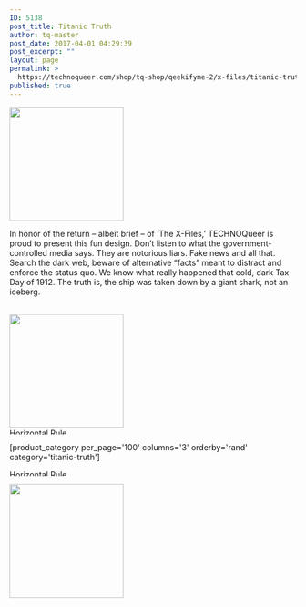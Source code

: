 ```yaml
---
ID: 5138
post_title: Titanic Truth
author: tq-master
post_date: 2017-04-01 04:29:39
post_excerpt: ""
layout: page
permalink: >
  https://technoqueer.com/shop/tq-shop/qeekifyme-2/x-files/titanic-truth/
published: true
---
```

<img src="https://technoqueer.com/shop/wp-content/uploads/2017/04/btn-titanic-truth.png" alt="" width="200" height="200" class="alignleft size-full wp-image-22091" />
<p style="text-align: left;">In honor of the return – albeit brief – of ‘The X-Files,’ TECHNOQueer is proud to present this fun design.
Don’t listen to what the government-controlled media says. They are notorious liars. Fake news and all that. Search the dark web, beware of alternative “facts” meant to distract and enforce the status quo. We know what really happened that cold, dark Tax Day of 1912.
The truth is, the ship was taken down by a giant shark, not an iceberg.
</p>
<br clear="all">
<a href="https://www.redbubble.com/people/technoqueer/works/20648605-titanic-truth?asc=u&amp;c=430281-geekify-me"><img src="https://technoqueer.com/shop/wp-content/uploads/2017/04/btn-redbubble-1.png" alt="" width="200" height="200" class="aligncenter size-full wp-image-23489" /></a>

<img class="aligncenter size-full wp-image-99" src="https://technoqueer.com/shop/wp-content/uploads/2017/03/Rainbow-HR.jpg" alt="Horizontal Rule" width="800" height="11" />


[product_category per_page='100' columns='3' orderby='rand' category='titanic-truth']

<img src="https://technoqueer.com/shop/wp-content/uploads/2017/03/Rainbow-HR.jpg" alt="Horizontal Rule" width="800" height="11" class="aligncenter size-full wp-image-99" />

<a href="https://www.redbubble.com/people/technoqueer/works/20648605-titanic-truth?asc=u&c=430281-geekify-me" target="_blank"><img src="https://technoqueer.com/shop/wp-content/uploads/2017/03/btn-redbubble.png" alt="" width="200" height="200" class="aligncenter size-full wp-image-22076" /></a>